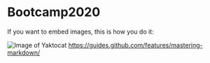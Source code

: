 # Bootcamp2020


If you want to embed images, this is how you do it:

![Image of Yaktocat](https://octodex.github.com/images/yaktocat.png)
https://guides.github.com/features/mastering-markdown/

